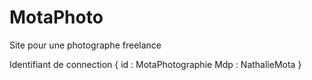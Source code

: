 # MotaPhoto
Site pour une photographe freelance

Identifiant de connection {
                            id : MotaPhotographie
                            Mdp : NathalieMota
                          }
